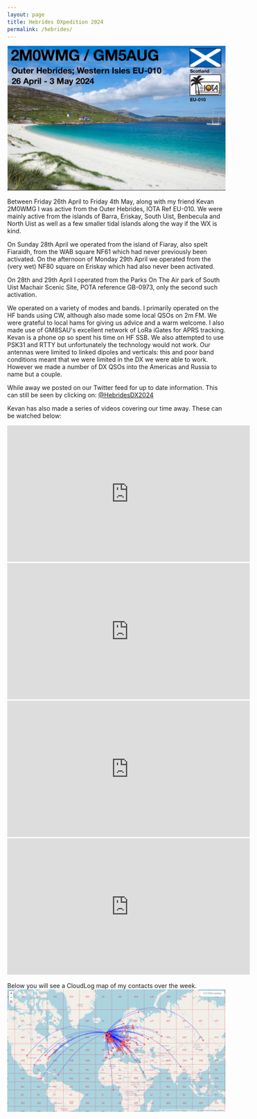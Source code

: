 ```yaml
---
layout: page
title: Hebrides DXpedition 2024
permalink: /hebrides/
---
```

![QSL card](/images/qsl.jpg)

Between Friday 26th April to Friday 4th May, along with my friend Kevan 2M0WMG I was active from the Outer Hebrides, IOTA Ref EU-010. We were mainly active from the islands of Barra, Eriskay, South Uist, Benbecula and North Uist as well as a few smaller tidal islands along the way if the WX is kind. 

On Sunday 28th April we operated from the island of Fiaray, also spelt Fiaraidh, from the WAB square NF61 which had never previously been activated. On the afternoon of Monday 29th April we operated from the (very wet) NF80 square on Eriskay which had also never been activated. 

On 28th and 29th April I operated from the Parks On The Air park of South Uist Machair Scenic Site, POTA reference GB-0973, only the second such activation. 

We operated on a variety of modes and bands. I primarily operated on the HF bands using CW, although also made some local QSOs on 2m FM. We were grateful to local hams for giving us advice and a warm welcome. I also made use of GM8SAU's excellent network of LoRa iGates for APRS tracking. Kevan is a phone op so spent his time on HF SSB. We also attempted to use PSK31 and RTTY but unfortunately the technology would not work. Our antennas were limited to linked dipoles and verticals: this and poor band conditions meant that we were limited in the DX we were able to work. However we made a number of DX QSOs into the Americas and Russia to name but a couple. 

While away we posted on our Twitter feed for up to date information. This can still be seen by clicking on: [@HebridesDX2024](https://twitter.com/HebridesDx2024)

Kevan has also made a series of videos covering our time away. These can be watched below:

<iframe width="560" height="315" src="https://www.youtube.com/embed/n81gGoDrmr4?si=BTcPCkbUOhSmv_Tw" title="YouTube video player" frameborder="0" allow="accelerometer; autoplay; clipboard-write; encrypted-media; gyroscope; picture-in-picture; web-share" referrerpolicy="strict-origin-when-cross-origin" allowfullscreen></iframe>

<iframe width="560" height="315" src="https://www.youtube.com/embed/JBstAxp-SXQ?si=9FZM4NSmAmWI7HF0" title="YouTube video player" frameborder="0" allow="accelerometer; autoplay; clipboard-write; encrypted-media; gyroscope; picture-in-picture; web-share" referrerpolicy="strict-origin-when-cross-origin" allowfullscreen></iframe>

<iframe width="560" height="315" src="https://www.youtube.com/embed/Xonrgub9fc4?si=mB5iUyMZL0Ee5Lvb" title="YouTube video player" frameborder="0" allow="accelerometer; autoplay; clipboard-write; encrypted-media; gyroscope; picture-in-picture; web-share" referrerpolicy="strict-origin-when-cross-origin" allowfullscreen></iframe>

<iframe width="560" height="315" src="https://www.youtube.com/embed/tYUepx2cxys?si=3JRNtIGkk5VYZLgS" title="YouTube video player" frameborder="0" allow="accelerometer; autoplay; clipboard-write; encrypted-media; gyroscope; picture-in-picture; web-share" referrerpolicy="strict-origin-when-cross-origin" allowfullscreen></iframe>

Below you will see a CloudLog map of my contacts over the week.
![QSO map](/images/hebridesMap.png)
